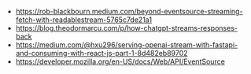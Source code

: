 - https://rob-blackbourn.medium.com/beyond-eventsource-streaming-fetch-with-readablestream-5765c7de21a1
- https://blog.theodormarcu.com/p/how-chatgpt-streams-responses-back
- https://medium.com/@hxu296/serving-openai-stream-with-fastapi-and-consuming-with-react-js-part-1-8d482eb89702
- https://developer.mozilla.org/en-US/docs/Web/API/EventSource